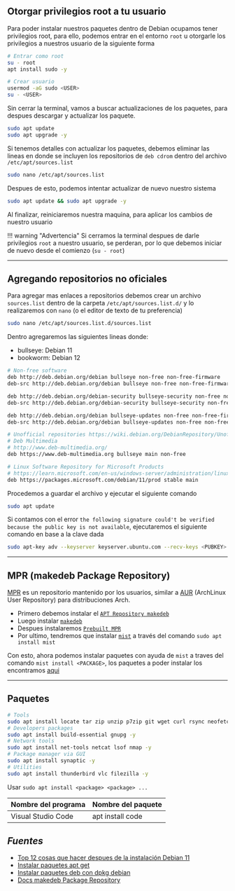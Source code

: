 ## Otorgar privilegios root a tu usuario

Para poder instalar nuestros paquetes dentro de Debian ocupamos tener privilegios root, para ello, podemos entrar en el entorno `root` u otorgarle los privilegios a nuestros usuario de la siguiente forma

```sh
# Entrar como root
su - root
apt install sudo -y

# Crear usuario
usermod -aG sudo <USER>
su - <USER>
```

Sin cerrar la terminal, vamos a buscar actualizaciones de los paquetes, para despues descargar y actualizar los paquete.

```bash
sudo apt update
sudo apt upgrade -y
```

Si tenemos detalles con actualizar los paquetes, debemos eliminar las lineas en donde se incluyen los repositorios de `deb cdrom` dentro del archivo `/etc/apt/sources.list`

```bash
sudo nano /etc/apt/sources.list
```

Despues de esto, podemos intentar actualizar de nuevo nuestro sistema

```bash
sudo apt update && sudo apt upgrade -y
```

Al finalizar, reiniciaremos nuestra maquina, para aplicar los cambios de nuestro usuario

!!! warning "Advertencia"
    Si cerramos la terminal despues de darle privilegios `root` a nuestro usuario, se perderan, por lo que debemos iniciar de nuevo desde el comienzo (`su - root`)

---

## Agregando repositorios no oficiales

Para agregar mas enlaces a repositorios debemos crear un archivo `sources.list` dentro de la carpeta `/etc/apt/sources.list.d/` y lo realizaremos con `nano` (o el editor de texto de tu preferencia)

```bash
sudo nano /etc/apt/sources.list.d/sources.list
```

Dentro agregaremos las siguientes lineas donde:

- bullseye: Debian 11
- bookworm: Debian 12

```bash
# Non-free software
deb http://deb.debian.org/debian bullseye non-free non-free-firmware
deb-src http://deb.debian.org/debian bullseye non-free non-free-firmware

deb http://deb.debian.org/debian-security bullseye-security non-free non-free-firmware
deb-src http://deb.debian.org/debian-security bullseye-security non-free non-free-firmware

deb http://deb.debian.org/debian bullseye-updates non-free non-free-firmware
deb-src http://deb.debian.org/debian bullseye-updates non-free non-free-firmware

# Unofficial repositories https://wiki.debian.org/DebianRepository/Unofficial
# Deb Multimedia
# http://www.deb-multimedia.org/
deb https://www.deb-multimedia.org bullseye main non-free

# Linux Software Repository for Microsoft Products
# https://learn.microsoft.com/en-us/windows-server/administration/linux-package-repository-for-microsoft-software
deb https://packages.microsoft.com/debian/11/prod stable main
```

Procedemos a guardar el archivo y ejecutar el siguiente comando

```bash
sudo apt update
```

Si contamos con el error `the following signature could't be verified because the public key is not available`, ejecutaremos el siguiente comando en base a la clave dada

```bash
sudo apt-key adv --keyserver keyserver.ubuntu.com --recv-keys <PUBKEY>
```


---
## MPR (makedeb Package Repository)

[MPR](https://mpr.makedeb.org/) es un repositorio mantenido por los usuarios, similar a [AUR](https://aur.archlinux.org/) (ArchLinux User Repository) para distribuciones Arch.

- Primero debemos instalar el [`APT Repository makedeb`](https://docs.makedeb.org/installing/apt-repository/)
- Luego instalar [`makedeb`](https://docs.makedeb.org/installing/shell-script/)
- Despues instalaremos [`Prebuilt MPR`](https://docs.makedeb.org/prebuilt-mpr/getting-started/)
- Por ultimo, tendremos que instalar [`mist`](https://docs.makedeb.org/using-the-mpr/mist-the-mpr-cli/) a través del comando `sudo apt install mist`

Con esto, ahora podemos instalar paquetes con ayuda de `mist` a traves del comando `mist install <PACKAGE>`, los paquetes a poder instalar los encontramos [aqui](https://mpr.makedeb.org/)


---
## Paquetes

```bash
# Tools
sudo apt install locate tar zip unzip p7zip git wget curl rsync neofetch -y
# Developers packages
sudo apt install build-essential gnupg -y
# Network tools
sudo apt install net-tools netcat lsof nmap -y
# Package manager via GUI
sudo apt install synaptic -y
# Utilities
sudo apt install thunderbird vlc filezilla -y

```


Usar `sudo apt install <package> <package> ...`

| Nombre del programa | Nombre del paquete |
| ------------------- | ------------------ |
| Visual Studio Code  | apt install code   |


## _Fuentes_

- [Top 12 cosas que hacer despues de la instalación Debian 11](https://www.linuxtechi.com/things-to-do-after-installing-debian-11/)
- [Instalar paquetes apt get](https://terminaldelinux.com/terminal/administracion/instalar-paquetes-apt-get/)
- [Instalar paquetes deb con dpkg debian](https://www.diversidadyunpocodetodo.com/instalar-paquetes-deb-con-dpkg-debian/)
- [Docs makedeb Package Repository](https://docs.makedeb.org/installing/release-types/)